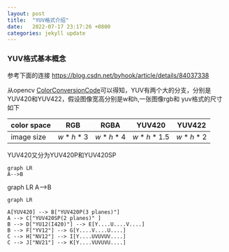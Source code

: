 ```yaml
---
layout: post
title:  "YUV格式介绍"
date:   2022-07-17 23:17:26 +0800
categories: jekyll update
---
```


<head>
    <script src="https://cdn.mathjax.org/mathjax/latest/MathJax.js?config=TeX-AMS-MML_HTMLorMML" type="text/javascript"></script>
    <script type="text/x-mathjax-config">
        MathJax.Hub.Config({
            tex2jax: {
            skipTags: ['script', 'noscript', 'style', 'textarea', 'pre'],
            inlineMath: [['$','$']]
            }
        });
    </script>
</head>



### YUV格式基本概念
参考下面的连接
https://blog.csdn.net/byhook/article/details/84037338

从opencv [ColorConversionCode](https://docs.opencv.org/4.x/d8/d01/group__imgproc__color__conversions.html#ga4e0972be5de079fed4e3a10e24ef5ef0})可以得知，YUV有两个大的分支，分别是YUV420和YUV422，假设图像宽高分别是w和h,一张图像rgb和
yuv格式的尺寸如下   

| color space | RGB     | RGBA    | YUV420    | YUV422  |
| ----------- | ------- | ------- | --------- | ------- |
| image size  | $w*h*3$ | $w*h*4$ | $w*h*1.5$ | $w*h*2$ |

YUV420又分为YUV420P和YUV420SP

<!DOCTYPE html>
<html lang="en">
   <head>
	 <script src="https://cdnjs.cloudflare.com/ajax/libs/mermaid/8.0.0/mermaid.min.js"></script>
    </head>

<body>
 <pre><code class="language-mermaid">graph LR
A--&gt;B
</code></pre>

<div class="mermaid">graph LR
A--&gt;B
</div>
	
</body>
<script>
var config = {
    startOnLoad:true,
    theme: 'forest',
    flowchart:{
            useMaxWidth:false,
            htmlLabels:true
        }
};
mermaid.initialize(config);
window.mermaid.init(undefined, document.querySelectorAll('.language-mermaid'));
</script>

</html>

```mermaid
graph LR

A[YUV420] --> B["YUV420P(3 planes)"]
A --> C["YUV420SP(2 planes)" ]
B --> D["YU12(I420)"] --> E[Y....U....V....]
B --> F["YV12"] --> G[Y....V....U....]
C --> H["NV12"] --> I[Y....UVUVUV....]
C --> J["NV21"] --> K[Y....VUVUVU....]

```